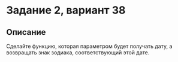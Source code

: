 # Задание 2, вариант 38

## Описание

Сделайте функцию, которая параметром будет получать дату, а возвращать знак зодиака, соответствующий этой дате.